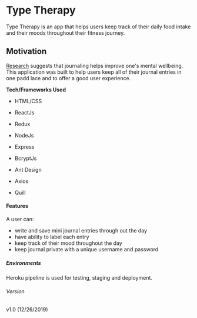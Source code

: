 # Type Therapy

Type Therapy is an app that helps users keep track of their daily food intake and their moods throughout their fitness journey.

## Motivation

[Research](https://www.urmc.rochester.edu/encyclopedia/content.aspx?ContentID=4552&ContentTypeID=1) suggests that journaling helps improve one's mental wellbeing. This application was built to help users keep all of their journal entries in one padd lace and to offer a good user experience.

  

**Tech/Frameworks Used**

- HTML/CSS

- ReactJs

- Redux 

- NodeJs

- Express

- BcryptJs

- Ant Design

- Axios

- Quill
  

#### Features
A user can: 

- write and save mini journal entries through out the day
- have ability to label each entry 
- keep track of their mood throughout the day
- keep journal private with a unique username and password
##### Environments
Heroku pipeline is used for testing, staging and deployment. 

###### Version 
v1.0 (12/26/2019)

